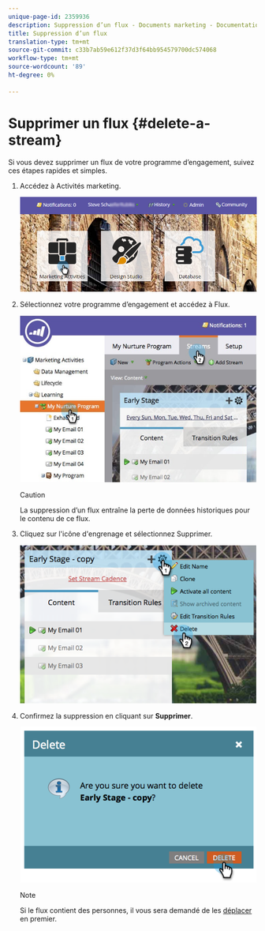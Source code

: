 ```yaml
---
unique-page-id: 2359936
description: Suppression d’un flux - Documents marketing - Documentation du produit
title: Suppression d’un flux
translation-type: tm+mt
source-git-commit: c33b7ab59e612f37d3f64bb954579700dc574068
workflow-type: tm+mt
source-wordcount: '89'
ht-degree: 0%

---
```



# Supprimer un flux {#delete-a-stream}

Si vous devez supprimer un flux de votre programme d’engagement, suivez ces étapes rapides et simples.

1. Accédez à Activités marketing.

   ![](assets/login-marketing-activities-1.png)

1. Sélectionnez votre programme d’engagement et accédez à Flux.

   ![](assets/cloneasteam-2.jpg)

   >[!CAUTION]
   >
   >La suppression d’un flux entraîne la perte de données historiques pour le contenu de ce flux.

1. Cliquez sur l&#39;icône d&#39;engrenage et sélectionnez Supprimer.

   ![](assets/image2014-9-15-17-3a47-3a27.png)

1. Confirmez la suppression en cliquant sur **Supprimer**.

   ![](assets/image2014-9-15-17-3a47-3a31.png)

   >[!NOTE]
   >
   >Si le flux contient des personnes, il vous sera demandé de les [déplacer](../../../../product-docs/core-marketo-concepts/smart-campaigns/program-flow-actions/change-engagement-program-stream.md) en premier.

